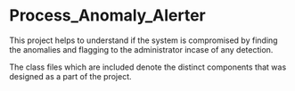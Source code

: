 # Process_Anomaly_Alerter
This project helps to understand if the system is compromised by finding the anomalies and flagging to the administrator incase of any detection. 

The class files which are included denote the distinct components that was designed as a part of the project.
